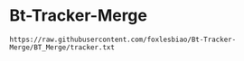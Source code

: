 # Bt-Tracker-Merge
```
https://raw.githubusercontent.com/foxlesbiao/Bt-Tracker-Merge/BT_Merge/tracker.txt
```
